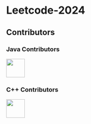 # Leetcode-2024
## Contributors

### Java Contributors
[<img src="https://avatars.githubusercontent.com/u/122305929?s=400&u=91e7aecf724121f7cfce7557ebf77ac3fc985451&v=4" width="50px" height="50px">](https://github.com/java_contributor2)


### C++ Contributors

[<img src="https://avatars.githubusercontent.com/u/145255212?v=4" width="50px" height="50px">](https://github.com/cpp_contributor)



